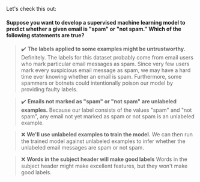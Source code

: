 Let's check this out: 
#### Suppose you want to develop a supervised machine learning model to predict whether a given email is "spam" or "not spam." Which of the following statements are true?
> :heavy_check_mark: __The labels applied to some examples might be untrustworthy.__
Definitely. The labels for this dataset probably come from email users who mark particular email messages as spam. Since very few users mark every suspicious email message as spam, we may have a hard time ever knowing whether an email is spam. Furthermore, some spammers or botnets could intentionally poison our model by providing faulty labels.

> :heavy_check_mark: __Emails not marked as "spam" or "not spam" are unlabeled examples.__
Because our label consists of the values "spam" and "not spam", any email not yet marked as spam or not spam is an unlabeled example.

> :x: __We'll use unlabeled examples to train the model.__ We can then run the trained model against unlabeled examples to infer whether the unlabeled email messages are spam or not spam.

> :x: __Words in the subject header will make good labels__ Words in the subject header might make excellent features, but they won't make good labels.





